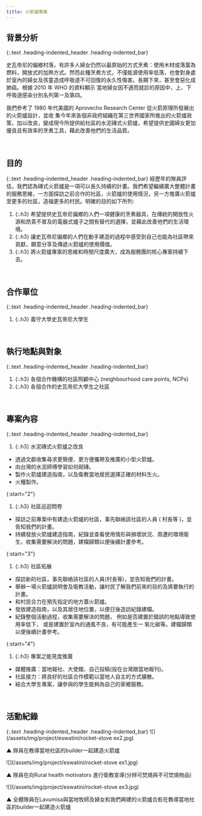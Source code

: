 ```yaml
---
title: 火箭爐專案
---
```

## 背景分析
{:.text .heading-indented_header .heading-indented_bar}
<p>
 史瓦帝尼的偏鄉村落，有許多人婦女仍然以最原始的方式烹煮：使用木材或落葉為燃料，開放式的加熱方式。然而此種烹煮方式，不僅能源使用率低落，也會對身處於室內的婦女及孩童造成呼吸道不可回復的永久性傷害。長期下來，甚至會惡化成肺癌。根據 2010 年 WHO 的資料顯示
 當地婦女因不適而就診的原因中，上、下呼吸道感染分別名列第一及第四。 </p>
 <p>
我們參考了 1980 年代美國的 Aprovecho Research Center 從火箭原理所發展出的火箭爐設計，並收 集今年來各個非政府組織在第三世界國家所推出的火箭爐政策，加以改良，變成現今所提供給社區的水泥磚式火箭爐，希望提供史國婦女更加優良且有效率的烹煮工具，藉此改善他們的生活品質。</p>
&nbsp;



## 目的
{:.text .heading-indented_header .heading-indented_bar}
經歷年的隊員評估，我們認為磚式火箭爐是一項可以長久持續的計畫。我們希望繼續廣大整體計畫的服務思維，一方面探訪之前合作的社區，火箭爐的使用情況，另一方推廣火箭爐至更多的社區，造福更多的村民。明確的目的如下所列:
1. {:.h3} 希望提供史瓦帝尼偏鄉的人們一項健康的烹煮器具，在傳統的開放性火源和昂貴不普及的電器式爐子之間有替代的選擇，並藉此改善他們的生活環境。
2. {:.h3} 讓史瓦帝尼偏鄉的人們在動手建造的過程中感受到自己也能為社區帶來貢獻，願意分享及傳遞火箭爐的使用價值。
3. {:.h3} 將火箭爐專案的思維和時間尺度廣大，成為服務團的核心專案持續下去。

&nbsp;



## 合作單位
{:.text .heading-indented_header .heading-indented_bar}
1. {:.h3} 義守大學史瓦帝尼大學生

&nbsp;



## 執行地點與對象
{:.text .heading-indented_header .heading-indented_bar}
1. {:.h3} 各個合作機構的社區照顧中心 (neighbourhood care points, NCPs)
1. {:.h3} 各個合作的史瓦帝尼大學生之社區

&nbsp;


## 專案內容
{:.text .heading-indented_header .heading-indented_bar}
1. {:.h3} 水泥磚式火箭爐之改良

- 透過文獻收集尋求更簡便、更方便攜帶及推廣的小型火箭爐。
- 向台灣的水泥師傅學習如何砌磚。
- 製作火箭爐建造指南，以及衛教當地居民選擇正確的材料生火。
- 火種製作。

{:start="2"}
1. {:.h3} 社區巡迴問卷

- 探訪之前專案中有建造火箭爐的社區，事先聯絡該社區的人員 ( 村長等 )，並告知我們的計畫。
- 持續發放火箭爐建造指南，紀錄並查看使用情形與損壞狀況、周遭的環境衛生，收集需要解決的問題，建檔歸類以便後續計畫參考。

{:start="3"}
1. {:.h3} 社區拓展

- 探訪新的社區，事先聯絡該社區的人員(村長等)，並告知我們的計畫。
- 舉辦一場火箭爐説明會及衛教活動，讓村民了解我們前來的目的及將要執行的計畫。
- 和村民合力在預先指定的地方蓋火箭爐。
- 發放建造指南，以及其居住地位置，以便日後造訪紀錄建檔。
- 紀錄整個活動過程，收集需要解決的問題， 例如是否建置於錯誤的地點導致使用率低下， 或是建置於室內的通風不良，有可能產生一 氧化碳等。建檔歸類以便後續計畫參考。

{:start="4"}
1. {:.h3} 專案之能見度推廣

- 媒體推廣：當地報社、大使館、自己投稿(投在台灣跟當地報刊)。
- 社區接力：將良好的社區合作模範以當地人自主的方式擴散。
- 結合大學生專案，讓參與的學生能夠為自己的家鄉服務。



&nbsp;


## 活動紀錄
{:.text .heading-indented_header .heading-indented_bar}
![](/assets/img/project/eswatini/rocket-stove ex2.jpg)
<p>▲	隊員在教導當地社區的builder一起建造火箭爐</p>
![](/assets/img/project/eswatini/rocket-stove ex1.jpg)
<p>▲	隊員在向Rural health motivators 進行衛教宣導(分辨可焚燒與不可焚燒物品)</p>
![](/assets/img/project/eswatini/rocket-stove ex3.jpg)
<p>▲	全體隊員在Lavumisa與當地牧師及婦女和我們興建的火箭爐合影在教導當地社區的builder一起建造火箭爐</p>